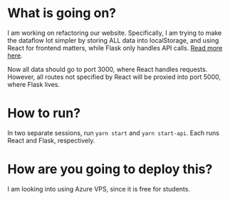 # What is going on?

I am working on refactoring our website. Specifically, I am trying to make the dataflow lot simpler by storing ALL data into localStorage, and using React for frontend matters, while Flask only handles API calls. [Read more here](https://blog.miguelgrinberg.com/post/how-to-create-a-react--flask-project).

Now all data should go to port 3000, where React handles requests. However, all routes not specified by React will be proxied into port 5000, where Flask lives.

# How to run?
In two separate sessions, run `yarn start` and `yarn start-api`. Each runs React and Flask, respectively.

# How are you going to deploy this?
I am looking into using Azure VPS, since it is free for students.